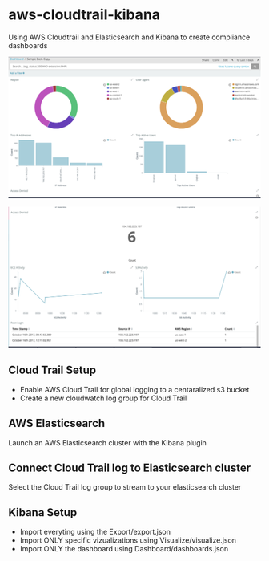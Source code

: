 # aws-cloudtrail-kibana

Using AWS Cloudtrail and Elasticsearch and Kibana to create compliance dashboards

![Dashboard](images/kibDash01.tiff "Kibana Dashboard")

![Dashboard](images/kibDash02.tiff "Kibana Dashboard")

## Cloud Trail Setup

* Enable AWS Cloud Trail for global logging to a centaralized s3 bucket
* Create a new cloudwatch log group  for Cloud Trail

## AWS Elasticsearch

Launch an AWS Elasticsearch cluster with the Kibana plugin

## Connect Cloud Trail log to Elasticsearch cluster

Select the Cloud Trail log group to stream to your elasticsearch cluster

## Kibana Setup

* Import everyting using the Export/export.json
* Import ONLY specific vizualizations using Visualize/visualize.json
* Import ONLY the dashboard using Dashboard/dashboards.json 
